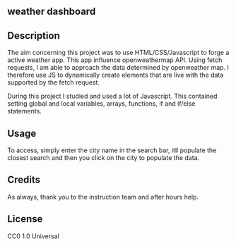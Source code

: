 ## weather dashboard
## Description 
The aim concerning this project was to use HTML/CSS/Javascript to forge a active weather app. This app influence openweathermap API. Using fetch requests, I am able to approach the data determined by openweather map. I therefore use JS to dynamically create elements that are live with the data supported by the fetch request.

During this project I studied and used a lot of Javascript. This contained setting global and local variables, arrays, functions, if and if/else statements. 

## Usage
To access, simply enter the city name in the search bar, itll populate the closest search and then you click on the city to populate the data.

## Credits

As always, thank you to the instruction team and after hours help.

## License 
CC0 1.0 Universal